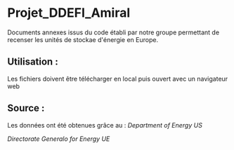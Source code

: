 # Projet_DDEFI_Amiral
Documents annexes issus du code établi par notre groupe permettant de recenser les unités de stockae d'énergie en Europe.

## Utilisation :
Les fichiers doivent être télécharger en local puis ouvert avec un navigateur web

## Source :
Les données ont été obtenues grâce au :
*Department of Energy US*

*Directorate Generalo for Energy UE*
